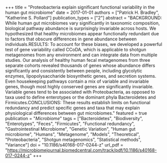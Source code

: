 +++
title = "Proteobacteria explain significant functional variability in the human gut microbiome"
date = 2017-01-01
authors = ["Patrick H. Bradley", "Katherine S. Pollard"]
publication_types = ["2"]
abstract = "BACKGROUND: While human gut microbiomes vary significantly in taxonomic composition, biological pathway abundance is surprisingly invariable across hosts. We hypothesized that healthy microbiomes appear functionally redundant due to factors that obscure differences in gene abundance between individuals.RESULTS: To account for these biases, we developed a powerful test of gene variability called CCoDA, which is applicable to shotgun metagenomes from any environment and can integrate data from multiple studies. Our analysis of healthy human fecal metagenomes from three separate cohorts revealed thousands of genes whose abundance differs significantly and consistently between people, including glycolytic enzymes, lipopolysaccharide biosynthetic genes, and secretion systems. Even housekeeping pathways contain a mix of variable and invariable genes, though most highly conserved genes are significantly invariable. Variable genes tend to be associated with Proteobacteria, as opposed to taxa used to define enterotypes or the dominant phyla Bacteroidetes and Firmicutes.CONCLUSIONS: These results establish limits on functional redundancy and predict specific genes and taxa that may explain physiological differences between gut microbiomes."
featured = true
publication = "*Microbiome*"
tags = ["Bacteroidetes", "Biodiversity", "Enterotypes", "Feces", "Firmicutes", "Functional redundancy", "Gastrointestinal Microbiome", "Genetic Variation", "Human gut microbiome", "Humans", "Metagenome", "Models", "Theoretical", "Proteobacteria", "Shotgun metagenomics", "Statistical methods", "Variance"]
doi = "10.1186/s40168-017-0244-z"
url_pdf = "https://microbiomejournal.biomedcentral.com/track/pdf/10.1186/s40168-017-0244-z"
+++

